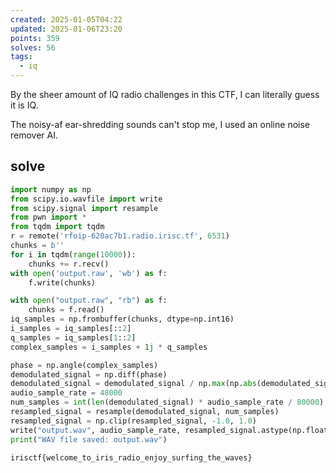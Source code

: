 ```yaml
---
created: 2025-01-05T04:22
updated: 2025-01-06T23:20
points: 359
solves: 56
tags:
  - iq
---
```


By the sheer amount of IQ radio challenges in this CTF, I can literally guess it is IQ.

The noisy-af ear-shredding sounds can't stop me, I used an online noise remover AI.

## solve

```python
import numpy as np
from scipy.io.wavfile import write
from scipy.signal import resample
from pwn import *
from tqdm import tqdm
r = remote('rfoip-620ac7b1.radio.irisc.tf', 6531)
chunks = b''
for i in tqdm(range(10000)):
    chunks += r.recv()
with open('output.raw', 'wb') as f:
    f.write(chunks)

with open("output.raw", "rb") as f:
    chunks = f.read()
iq_samples = np.frombuffer(chunks, dtype=np.int16)
i_samples = iq_samples[::2]
q_samples = iq_samples[1::2]
complex_samples = i_samples + 1j * q_samples

phase = np.angle(complex_samples)
demodulated_signal = np.diff(phase)
demodulated_signal = demodulated_signal / np.max(np.abs(demodulated_signal))
audio_sample_rate = 48000
num_samples = int(len(demodulated_signal) * audio_sample_rate / 80000)
resampled_signal = resample(demodulated_signal, num_samples)
resampled_signal = np.clip(resampled_signal, -1.0, 1.0)
write("output.wav", audio_sample_rate, resampled_signal.astype(np.float32))
print("WAV file saved: output.wav")
```

```flag
irisctf{welcome_to_iris_radio_enjoy_surfing_the_waves}
```
